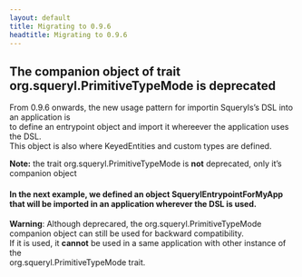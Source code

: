 ```yaml
---
layout: default
title: Migrating to 0.9.6
headtitle: Migrating to 0.9.6
---
```


The companion object of trait org.squeryl.PrimitiveTypeMode is deprecated
-------------------------------------------------------------------------

From 0.9.6 onwards, the new usage pattern for importin Squeryls’s DSL
into an application is  
to define an entrypoint object and import it whereever the application
uses the DSL.  
This object is also where KeyedEntities and custom types are defined.

**Note:** the trait org.squeryl.PrimitiveTypeMode is **not** deprecated,
only it’s companion object

#### In the next example, we defined an object SquerylEntrypointForMyApp that will be imported in an application wherever the DSL is used.

<script type="syntaxhighlighter" class="brush: scala">
<![CDATA[

import org.squeryl._
import org.squeryl.dsl._
import org.joda.time._
import java.sql.Timestamp
import java.sql.ResultSet

object SquerylEntrypointForMyApp extends PrimitiveTypeMode {

  // optionally define keyed entities:
  implicit object courseKED extends KeyedEntityDef[Course,Int] {
    def getId(a:Course) = a.id
    def isPersisted(a:Course) = a.id > 0
    def idPropertyName = “id”
    override def optimisticCounterPropertyName = Some(“occVersionNumber”)
  }

  // optionally define custom types:
  implicit val jodaTimeTEF = new NonPrimitiveJdbcMapper[Timestamp, DateTime, TTimestamp](timestampTEF, this) {

  /* Here we implement functions fo convert to and from the native JDBC type*/

    def convertFromJdbc(t: Timestamp) = new DateTime(t)
    def convertToJdbc(t: DateTime) = new Timestamp(t.getMillis())
  }

  /* We define this one here to allow working with Option of our new type, this also allows the ‘nvl’ function to work */
  implicit val optionJodaTimeTEF =
    new TypedExpressionFactory[Option[DateTime], TOptionTimestamp]
    with DeOptionizer[Timestamp, DateTime, TTimestamp, Option[DateTime], TOptionTimestamp] {
      val deOptionizer = jodaTimeTEF
  }

  /* the following are necessary for the AST lifting */
  implicit def jodaTimeToTE(s: DateTime) = jodaTimeTEF.create(s)

  implicit def optionJodaTimeToTE(s: Option[DateTime]) =
    optionJodaTimeTEF.create(s)
  }

// elsewhere in the application:

import SquerylEntrypointForMyApp._
]]>

</script>

**Warning**: Although deprecared, the org.squeryl.PrimitiveTypeMode
companion object can still be used for backward compatibility.  
If it is used, it **cannot** be used in a same application with other
instance of the  
org.squeryl.PrimitiveTypeMode trait.

<script type="syntaxhighlighter" class="brush: scala">

<![CDATA[
// WRONG, do not do this:

object SquerylEntrypointForMyApp extends org.squeryl.PrimitiveTypeMode

import SquerylEntrypointForMyApp._

// elsewhere in the application

import org.squeryl.PrimitiveTypeMode._
]]>

</script>
